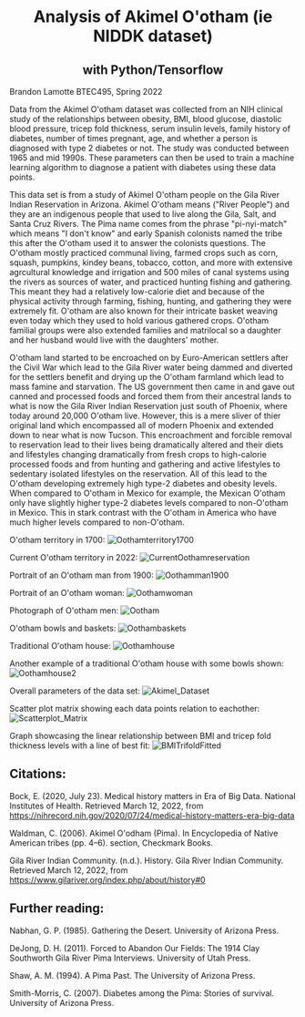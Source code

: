 <h1 align=center> 
Analysis of Akimel O'otham (ie NIDDK dataset) 
</h1>  
<h2 align=center>with Python/Tensorflow</h2>
Brandon Lamotte
BTEC495, Spring 2022

Data from the Akimel O'otham dataset was collected from an NIH clinical study of the relationships between obesity, BMI, blood glucose, diastolic blood pressure, tricep fold thickness, serum insulin levels, family history of diabetes, number of times pregnant, age, and whether a person is diagnosed with type 2 diabetes or not. The study was conducted between 1965 and mid 1990s. These parameters can then be used to train a machine learning algorithm to diagnose a patient with diabetes using these data points.


This data set is from a study of Akimel O'otham people on the Gila River Indian Reservation in Arizona. Akimel O'otham means ("River People") and they are an indigenous people that used to live along the Gila, Salt, and Santa Cruz Rivers. The Pima name comes from the phrase "pi-nyi-match" which means "I don't know" and early Spanish colonists named the tribe this after the O'otham used it to answer the colonists questions. The O'otham mostly practiced communal living, farmed crops such as corn, squash, pumpkins, kindey beans, tobacco, cotton, and more with extensive agrcultural knowledge and irrigation and 500 miles of canal systems using the rivers as sources of water, and practiced hunting fishing and gathering. This meant they had a relatively low-calorie diet and because of the physical activity through farming, fishing, hunting, and gathering they were extremely fit. O'otham are also known for their intricate basket weaving even today which they used to hold various gathered crops. O'otham familial groups were also extended families and matrilocal so a daughter and her husband would live with the daughters' mother.


O'otham land started to be encroached on by Euro-American settlers after the Civil War which lead to the Gila River water being dammed and diverted for the settlers benefit and drying up the O'otham farmland which lead to mass famine and starvation. The US government then came in and gave out canned and processed foods and forced them from their ancestral lands to what is now the Gila River Indian Reservation just south of Phoenix, where today around 20,000 O'otham live. However, this is a mere sliver of thier original land which encompassed all of modern Phoenix and extended down to near what is now Tucson. This encroachment and forcible removal to reservation lead to their lives being dramatically altered and their diets and lifestyles changing dramatically from fresh crops to high-calorie processed foods and from hunting and gathering and active lifestyles to sedentary isolated lifestyles on the reservation. All of this lead to the O'otham developing extremely high type-2 diabetes and obesity levels. When compared to O'otham in Mexico for example, the Mexican O'otham only have slightly higher type-2 diabetes levels compared to non-O'otham in Mexico. This in stark contrast with the O'otham in America who have much higher levels compared to non-O'otham.
  


O'otham territory in 1700:
![Oothamterritory1700](../Images/Oothamterritory1700.jpg?sanitize=true)


Current O'otham territory in 2022:
![CurrentOothamreservation](../master/Images/CurrentOothamreservation.jpg?sanitize=true)


Portrait of an O'otham man from 1900:
![Oothamman1900](../Images/Oothamman1900.jpg?sanitize=true)


Portrait of an O'otham woman:
![Oothamwoman](../Images/Oothamwoman.jpg?sanitize=true)


Photograph of O'otham men:
![Ootham](../Images/Ootham.png?sanitize=true)


O'otham bowls and baskets:
![Oothambaskets](../Images/Oothambaskets.jpg?sanitize=true)


Traditional O'otham house:
![Oothamhouse](../Images/Oothamhouse.jpg?sanitize=true)


Another example of a traditional O'otham house with some bowls shown:
![Oothamhouse2](../Images/Oothamhouse2.jpg?sanitize=true)


Overall parameters of the data set:
![Akimel_Dataset](../Images/data_set.png?sanitize=true)


Scatter plot matrix showing each data points relation to eachother:
![Scatterplot_Matrix](../Images/scatterplot_matrix.png?sanitize=true)


Graph showcasing the linear relationship between BMI and tricep fold thickness levels with a line of best fit:
![BMITrifoldFitted](../Images/bmitrifoldfitted.png?sanitize=true) </h2>
  

<h2> 
Citations: </h2>
 
Bock, E. (2020, July 23). Medical history matters in Era of Big Data. National Institutes of Health. Retrieved March 12, 2022, from https://nihrecord.nih.gov/2020/07/24/medical-history-matters-era-big-data

Waldman, C. (2006). Akimel O'odham (Pima). In Encyclopedia of Native American tribes (pp. 4–6). section, Checkmark Books.
  
Gila River Indian Community. (n.d.). History. Gila River Indian Community. Retrieved March 12, 2022, from https://www.gilariver.org/index.php/about/history#0
  

<h2> Further reading: </h2>

Nabhan, G. P. (1985). Gathering the Desert. University of Arizona Press. 
  
DeJong, D. H. (2011). Forced to Abandon Our Fields: The 1914 Clay Southworth Gila River Pima Interviews. University of Utah Press. 
  
Shaw, A. M. (1994). A Pima Past. The University of Arizona Press. 
  
Smith-Morris, C. (2007). Diabetes among the Pima: Stories of survival. University of Arizona Press. 


